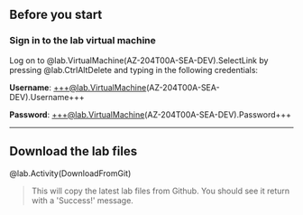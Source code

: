 ## Before you start

### Sign in to the lab virtual machine

Log on to @lab.VirtualMachine(AZ-204T00A-SEA-DEV).SelectLink by pressing @lab.CtrlAltDelete and typing in the following credentials:
    
**Username**: +++@lab.VirtualMachine(AZ-204T00A-SEA-DEV).Username+++
    
**Password**: +++@lab.VirtualMachine(AZ-204T00A-SEA-DEV).Password+++

---

## Download the lab files

@lab.Activity(DownloadFromGit)

>This will copy the latest lab files from Github. You should see it return with a 'Success!' message.
